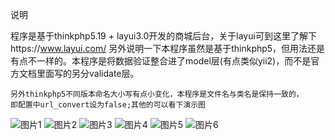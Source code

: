 说明  

程序是基于thinkphp5.19 + layui3.0开发的商城后台，关于layui可到这里了解下https://www.layui.com/
另外说明一下本程序虽然是基于thinkphp5，但用法还是有点不一样的。本程序是将数据验证整合进了model层(有点类似yii2)，而不是官方文档里面写的另分validate层。
    
	另外thinkphp5不同版本命名大小写有点小变化，本程序是文件名与类名是保持一致的，
	即配置中url_convert设为false;其他的可以看下演示图

![图片1](https://github.com/phpvcl/shop/blob/master/readme/01.png)
![图片2](https://github.com/phpvcl/shop/blob/master/readme/02.png)
![图片3](https://github.com/phpvcl/shop/blob/master/readme/02.png)
![图片4](https://github.com/phpvcl/shop/blob/master/readme/02.png)
![图片5](https://github.com/phpvcl/shop/blob/master/readme/02.png)
![图片6](https://github.com/phpvcl/shop/blob/master/readme/02.png)